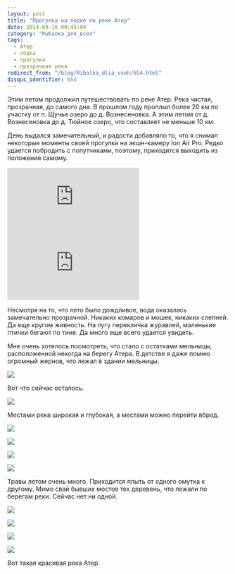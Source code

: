 ```yaml
---
layout: post
title: "Прогулка на лодке по реке Атер"
date: 2014-09-16 00:45:04
category: "Рыбалка_для_всех"
tags:
  - Атер
  - лодка
  - прогулка
  - прозрачная река
redirect_from: "/blog/Ribalka_dlia_vseh/654.html"
disqus_identifier: 654
---
```

Этим летом продолжил путешествовать по реке Атер. Река чистая,
прозрачная, до самого дна. В прошлом году проплыл более 20 км по участку
от п. Щучье озеро до д. Вознесеновка. А этим летом от д. Вознесеновка до
д. Тюйное озеро, что составляет не меньше 10 км.

День выдался замечательный, и радости добавляло то, что я снимал
некоторые моменты своей прогулки на экшн-камеру Ion Air Pro. Редко
удается побродить с попутчиками, поэтому, приходится выходить из
положения самому.

<div class="video">
  <iframe src="https://www.youtube.com/embed/tpIOzuomk2I" frameborder="0" allowfullscreen></iframe>
</div>

<div class="video">
  <iframe src="https://www.youtube.com/embed/cyLDGtiu6vM" frameborder="0" allowfullscreen></iframe>
</div>

Несмотря на то, что лето было дождливое, вода оказалась замечательно
прозрачной. Никаких комаров и мошек, никаких слепней. Да еще кругом
живность. На лугу перекличка журавлей, маленькие птички бегают по тине.
Да много еще всего удается увидеть.

Мне очень хотелось посмотреть, что стало с остатками мельницы,
расположенной некогда на берегу Атера. В детстве я даже помню огромный
жернов, что лежал в здании мельницы.

![](http://img-fotki.yandex.ru/get/6734/13906080.44/0_9a41d_7ab8d6cc_XXL.jpg)

Вот что сейчас осталось.

![](http://img-fotki.yandex.ru/get/6825/13906080.44/0_9a41e_558d3036_XXL.jpg)

Местами река широкая и глубокая, а местами можно перейти вброд.

![](http://img-fotki.yandex.ru/get/6832/13906080.44/0_9a41f_a6cccd8d_XXL.jpg)

![](http://img-fotki.yandex.ru/get/6832/13906080.44/0_9a420_a2c9ad43_XXL.jpg)

![](http://img-fotki.yandex.ru/get/6812/13906080.44/0_9a421_238464fd_XXL.jpg)

![](http://img-fotki.yandex.ru/get/6844/13906080.44/0_9a422_38a425a4_XXL.jpg)

Травы летом очень много. Приходится плыть от одного омутка к другому.
Мимо свай бывших мостов тех деревень, что лежали по берегам реки. Сейчас
нет ни одной.

![](http://img-fotki.yandex.ru/get/6743/13906080.44/0_9a423_6ea9dc45_XXL.jpg)

![](http://img-fotki.yandex.ru/get/6738/13906080.44/0_9a424_9ff37569_XXL.jpg)

![](http://img-fotki.yandex.ru/get/6828/13906080.44/0_9a425_7c4a13d9_XXL.jpg)

![](http://img-fotki.yandex.ru/get/6738/13906080.44/0_9a426_9869de26_XXL.jpg)

Вот такая красивая река Атер.
